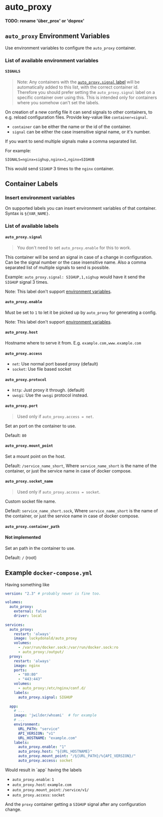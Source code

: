 # auto_proxy
#### TODO: rename 'über_prox' or 'doprox'

## `auto_proxy` Environment Variables
Use environment variables to configure the `auto_proxy` container.

### List of available environment variables
#### `SIGNALS`
> Note: Any containers with the [`auto_proxy.signal` label](#auto_proxy-signal) will be automatically added to this list, with the correct container id. 
> Therefore you should prefer setting the `auto_proxy.signal` label on a specific container over using this. This is intended only for containers where you somehow can't set the labels.  

On creation of a new config file it can send signals to other containers, to e.g. reload configuration files.
Provide key-value like `container=signal`.

- `container` can be either the name or the id of the container.
- `signal` can be either the case insensitive signal name, or it's number.

If you want to send multiple signals make a comma separated list.  

For example:
```dotenv
SIGNALS=nginx=sighup,nginx=1,nginx=SIGHUB
```  
This would send `SIGHUP` 3 times to the `nginx` container.


## Container Labels

### Insert environment variables
On supported labels you can insert environment variables of that container.
Syntax is `§{VAR_NAME}`.
 
### List of available labels

#### `auto_proxy.signal`
> You don't need to set `auto_proxy.enable` for this to work.

This container will be send an signal in case of a change in configuration.
Can be the signal number or the case insensitive name.
Also a comma separated list of multiple signals to send is possible.

Example: `auto_proxy.signal: SIGHUP,1,sighup` would have it send the `SIGHUP` signal 3 times. 

Note: This label don't support [environment variables](#insert-environment-variables).


#### `auto_proxy.enable`
Must be set to `1` to let it be picked up by `auto_proxy` for generating a config.

Note: This label don't support [environment variables](#insert-environment-variables).

#### `auto_proxy.host`
Hostname where to serve it from.
E.g. `example.com,www.example.com`


#### `auto_proxy.access`
- `net`: Use normal port based proxy (default)
- `socket`: Use file based socket

#### `auto_proxy.protocol`
- `http`: Just proxy it through. (default)
- `uwsgi`: Use the `uwsgi` protocol instead.


#### `auto_proxy.port`
> Used only if `auto_proxy.access = net`.

Set an port on the container to use.

Default: `80`

#### `auto_proxy.mount_point`
Set a mount point on the host.

Default: `/service_name_short`,
Where `service_name_short` is the name of the container,
or just the service name in case of docker compose.

#### `auto_proxy.socket_name`
> Used only if `auto_proxy.access = socket`.

Custom socket file name.

Default: `service_name_short.sock`,
Where `service_name_short` is the name of the container,
or just the service name in case of docker compose.


#### `auto_proxy.container_path`
#### Not implemented
Set an path in the container to use.

Default: `/` (root)


## Example `docker-compose.yml`

Having something like  
```yml
version: "2.3" # probably newer is fine too.

volumes:
  auto_proxy:
    external: false
    driver: local
    
services:
  auto_proxy:
    restart: 'always'
    image: luckydonald/auto_proxy
    volumes:
      - /var/run/docker.sock:/var/run/docker.sock:ro
      - auto_proxy:/output/
  proxy:
    restart: 'always'
    image: nginx
    ports:
      - "80:80"
      - "443:443"
    volumes:
      - auto_proxy:/etc/nginx/conf.d/
    labels:
      auto_proxy.signal: SIGHUP
    
  app:
    # ...
    image: 'jwilder/whoami'  # for example
    # ...
    environment:
      URL_PATH: "service"
      API_VERSION: "v1"
      URL_HOSTNAME: "example.com"
    labels:
      auto_proxy.enable: "1" 
      auto_proxy.host: "§{URL_HOSTNAME}"
      auto_proxy.mount_point: "/§{URL_PATH}/%{API_VERSION}/"
      auto_proxy.access: socket
```

Would result in ´app´ having the labels
- `auto_proxy.enable`: `1`
- `auto_proxy.host`: `example.com`
- `auto_proxy.mount_point`: `/service/v1/`
- `auto_proxy.access`: `socket`

And the `proxy` container getting a `SIGHUP` signal
after any configuration change. 
